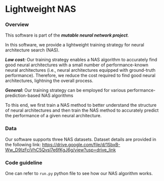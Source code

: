 # Lightweight NAS
### Overview
This software is part of the ***mutable neural network project***.

In this software, we provide a lightweight training strategy for neural architecture search (NAS). 

***Low cost:***
Our training strategy enables a NAS algorithm to accurately find good neural architectures with a small number of performance-known neural architectures (i.e., neural architectures equipped with ground-truth performance).
Therefore, we reduce the cost required to find good neural architectures, lightning the overall process.

***General:***
Our training strategy can be employed for various performance-prediction-based NAS algorithms

To this end, we first train a NAS method to better understand the structure of neural architectures and then train the NAS method to accurately predict the performance of a given neural architecture.

### Data
Our software supports three NAS datasets.
Dataset details are provided in the following link:
https://drive.google.com/file/d/1SbxB-Ww_D9IzFciVhC5Qvsl7e6fKgJ6g/view?usp=drive_link

### Code guideline

One can refer to ```run.py``` python file to see how our NAS algorithm works.
